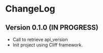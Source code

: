 ChangeLog
=========

Version 0.1.0 (IN PROGRESS)
---------------------------

- Call to retrieve api_version
- Init project using Cliff framework.
